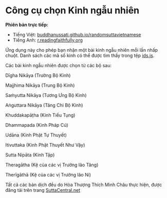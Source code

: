 # Công cụ chọn Kinh ngẫu nhiên

**Phiên bản trực tiếp:**

- Tiếng Việt:  [buddhanussati.github.io/randomsuttavietnamese](https://buddhanussati.github.io/randomsuttavietnamese/)
- Tiếng Anh:  [r.readingfaithfully.org](https://r.readingfaithfully.org/)

Ứng dụng này cho phép bạn nhận một bài kinh ngẫu nhiên mỗi lần nhấp chuột. Danh sách các mã số kinh có thể được tìm thấy trong tệp [ids.js](https://github.com/thesunshade/random-sc/blob/main/ids.js).

Các bài kinh ngẫu nhiên được chọn từ các bộ sau:

Dīgha Nikāya (Trường Bộ Kinh)

Majjhima Nikāya (Trung Bộ Kinh)

Saṁyutta Nikāya (Tương Ưng Bộ Kinh)

Aṅguttara Nikāya (Tăng Chi Bộ Kinh)

Khuddakapāṭha (Kinh Tiểu Tụng)

Dhammapada (Kinh Pháp Cú)

Udāna (Kinh Phật Tự Thuyết)

Itivuttaka (Kinh Phật Thuyết Như Vậy)

Sutta Nipāta (Kinh Tập)

Theragātha (Kệ của các vị Trưởng lão Tăng)

Therīgāthā (Kệ của các vị Trưởng lão Ni)

Tất cả các bản dịch đều do Hòa Thượng Thích Minh Châu thực hiện, được đăng tải trên trang [SuttaCentral.net](https://suttacentral.net)
